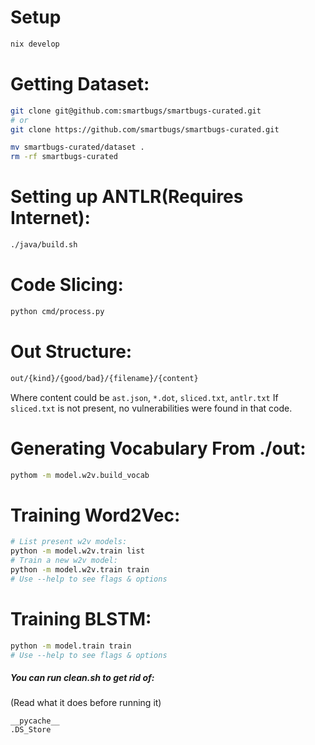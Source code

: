 # Setup
```bash
nix develop
```

# Getting Dataset:
```bash
git clone git@github.com:smartbugs/smartbugs-curated.git
# or
git clone https://github.com/smartbugs/smartbugs-curated.git

mv smartbugs-curated/dataset .
rm -rf smartbugs-curated
```

# Setting up ANTLR(Requires Internet):
```bash
./java/build.sh
```

# Code Slicing:
```bash
python cmd/process.py
```

# Out Structure:
```bash
out/{kind}/{good/bad}/{filename}/{content}
```
Where content could be `ast.json`, `*.dot`, `sliced.txt`, `antlr.txt`
If `sliced.txt` is not present, no vulnerabilities were found in that code.

# Generating Vocabulary From ./out:
```bash
pythom -m model.w2v.build_vocab
```

# Training Word2Vec:
```bash
# List present w2v models:
python -m model.w2v.train list
# Train a new w2v model:
python -m model.w2v.train train
# Use --help to see flags & options
```

# Training BLSTM:
```bash
python -m model.train train
# Use --help to see flags & options
```

##### You can run clean.sh to get rid of:
(Read what it does before running it)
```
__pycache__
.DS_Store
```
